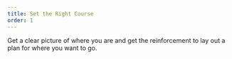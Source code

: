 ```yaml
---
title: Set the Right Course
order: 1
---
```

Get a clear picture of where you are and get the reinforcement to lay out a plan for where you want to go.